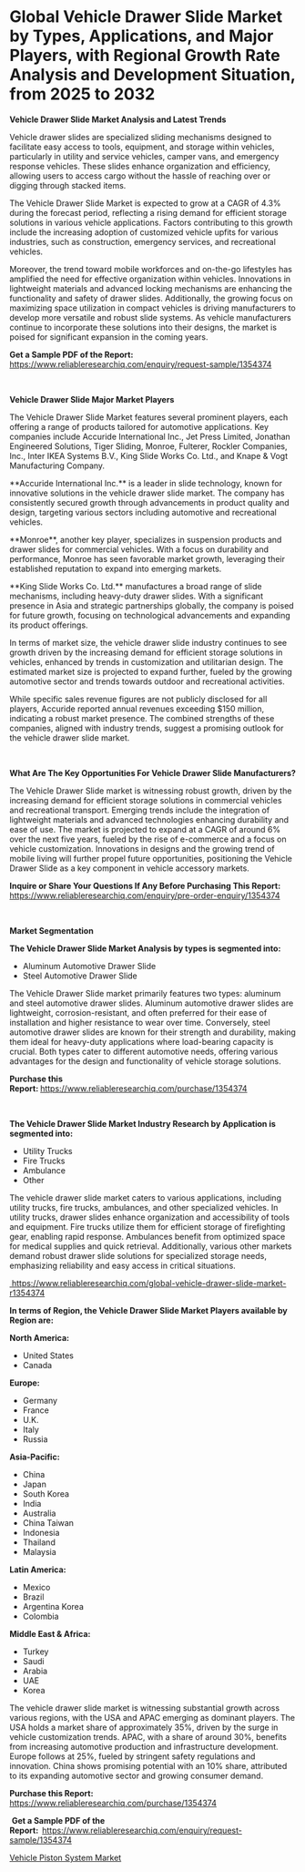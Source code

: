 <p><h1>Global Vehicle Drawer Slide Market by Types, Applications, and Major Players, with Regional Growth Rate Analysis and Development Situation, from 2025 to 2032</h1></p><p><strong>Vehicle Drawer Slide Market Analysis and Latest Trends</strong></p>
<p><p>Vehicle drawer slides are specialized sliding mechanisms designed to facilitate easy access to tools, equipment, and storage within vehicles, particularly in utility and service vehicles, camper vans, and emergency response vehicles. These slides enhance organization and efficiency, allowing users to access cargo without the hassle of reaching over or digging through stacked items. </p><p>The Vehicle Drawer Slide Market is expected to grow at a CAGR of 4.3% during the forecast period, reflecting a rising demand for efficient storage solutions in various vehicle applications. Factors contributing to this growth include the increasing adoption of customized vehicle upfits for various industries, such as construction, emergency services, and recreational vehicles. </p><p>Moreover, the trend toward mobile workforces and on-the-go lifestyles has amplified the need for effective organization within vehicles. Innovations in lightweight materials and advanced locking mechanisms are enhancing the functionality and safety of drawer slides. Additionally, the growing focus on maximizing space utilization in compact vehicles is driving manufacturers to develop more versatile and robust slide systems. As vehicle manufacturers continue to incorporate these solutions into their designs, the market is poised for significant expansion in the coming years.</p></p>
<p><strong>Get a Sample PDF of the Report:&nbsp;</strong> <a href="https://www.reliableresearchiq.com/enquiry/request-sample/1354374?utm_campaign=2324&utm_medium=2&utm_source=Github&utm_content=ia&utm_term=31032025&utm_id=vehicle-drawer-slide">https://www.reliableresearchiq.com/enquiry/request-sample/1354374</a></p>
<p>&nbsp;</p>
<p><strong>Vehicle Drawer Slide Major Market Players</strong></p>
<p><p>The Vehicle Drawer Slide Market features several prominent players, each offering a range of products tailored for automotive applications. Key companies include Accuride International Inc., Jet Press Limited, Jonathan Engineered Solutions, Tiger Sliding, Monroe, Fulterer, Rockler Companies, Inc., Inter IKEA Systems B.V., King Slide Works Co. Ltd., and Knape & Vogt Manufacturing Company.</p><p>**Accuride International Inc.** is a leader in slide technology, known for innovative solutions in the vehicle drawer slide market. The company has consistently secured growth through advancements in product quality and design, targeting various sectors including automotive and recreational vehicles.</p><p>**Monroe**, another key player, specializes in suspension products and drawer slides for commercial vehicles. With a focus on durability and performance, Monroe has seen favorable market growth, leveraging their established reputation to expand into emerging markets.</p><p>**King Slide Works Co. Ltd.** manufactures a broad range of slide mechanisms, including heavy-duty drawer slides. With a significant presence in Asia and strategic partnerships globally, the company is poised for future growth, focusing on technological advancements and expanding its product offerings.</p><p>In terms of market size, the vehicle drawer slide industry continues to see growth driven by the increasing demand for efficient storage solutions in vehicles, enhanced by trends in customization and utilitarian design. The estimated market size is projected to expand further, fueled by the growing automotive sector and trends towards outdoor and recreational activities.</p><p>While specific sales revenue figures are not publicly disclosed for all players, Accuride reported annual revenues exceeding $150 million, indicating a robust market presence. The combined strengths of these companies, aligned with industry trends, suggest a promising outlook for the vehicle drawer slide market.</p></p>
<p>&nbsp;</p>
<p><strong>What Are The Key Opportunities For Vehicle Drawer Slide Manufacturers?</strong></p>
<p><p>The Vehicle Drawer Slide market is witnessing robust growth, driven by the increasing demand for efficient storage solutions in commercial vehicles and recreational transport. Emerging trends include the integration of lightweight materials and advanced technologies enhancing durability and ease of use. The market is projected to expand at a CAGR of around 6% over the next five years, fueled by the rise of e-commerce and a focus on vehicle customization. Innovations in designs and the growing trend of mobile living will further propel future opportunities, positioning the Vehicle Drawer Slide as a key component in vehicle accessory markets.</p></p>
<p><strong>Inquire or Share Your Questions If Any Before Purchasing This Report:</strong> <a href="https://www.reliableresearchiq.com/enquiry/pre-order-enquiry/1354374?utm_campaign=2324&utm_medium=2&utm_source=Github&utm_content=ia&utm_term=31032025&utm_id=vehicle-drawer-slide">https://www.reliableresearchiq.com/enquiry/pre-order-enquiry/1354374</a></p>
<p>&nbsp;</p>
<p><strong>Market Segmentation</strong></p>
<p><strong>The Vehicle Drawer Slide Market Analysis by types is segmented into:</strong></p>
<p><ul><li>Aluminum Automotive Drawer Slide</li><li>Steel Automotive Drawer Slide</li></ul></p>
<p><p>The Vehicle Drawer Slide market primarily features two types: aluminum and steel automotive drawer slides. Aluminum automotive drawer slides are lightweight, corrosion-resistant, and often preferred for their ease of installation and higher resistance to wear over time. Conversely, steel automotive drawer slides are known for their strength and durability, making them ideal for heavy-duty applications where load-bearing capacity is crucial. Both types cater to different automotive needs, offering various advantages for the design and functionality of vehicle storage solutions.</p></p>
<p><strong>Purchase this Report:&nbsp;</strong><a href="https://www.reliableresearchiq.com/purchase/1354374?utm_campaign=2324&utm_medium=2&utm_source=Github&utm_content=ia&utm_term=31032025&utm_id=vehicle-drawer-slide">https://www.reliableresearchiq.com/purchase/1354374</a></p>
<p>&nbsp;</p>
<p><strong>The Vehicle Drawer Slide Market Industry Research by Application is segmented into:</strong></p>
<p><ul><li>Utility Trucks</li><li>Fire Trucks</li><li>Ambulance</li><li>Other</li></ul></p>
<p><p>The vehicle drawer slide market caters to various applications, including utility trucks, fire trucks, ambulances, and other specialized vehicles. In utility trucks, drawer slides enhance organization and accessibility of tools and equipment. Fire trucks utilize them for efficient storage of firefighting gear, enabling rapid response. Ambulances benefit from optimized space for medical supplies and quick retrieval. Additionally, various other markets demand robust drawer slide solutions for specialized storage needs, emphasizing reliability and easy access in critical situations.</p></p>
<p><a href="https://www.reliableresearchiq.com/global-vehicle-drawer-slide-market-r1354374?utm_campaign=2324&utm_medium=2&utm_source=Github&utm_content=ia&utm_term=31032025&utm_id=vehicle-drawer-slide">&nbsp;https://www.reliableresearchiq.com/global-vehicle-drawer-slide-market-r1354374</a></p>
<p><strong>In terms of Region, the Vehicle Drawer Slide Market Players available by Region are:</strong></p>
<p>
    <p> <strong> North America: </strong>
        <ul>
            <li>United States</li>
            <li>Canada</li>
        </ul>
        </p> 
    <p> <strong> Europe: </strong>
        <ul>
            <li>Germany</li>
            <li>France</li>
            <li>U.K.</li>
            <li>Italy</li>
            <li>Russia</li>
        </ul>
        </p> 
    <p> <strong> Asia-Pacific: </strong>
        <ul>
            <li>China</li>
            <li>Japan</li>
            <li>South Korea</li>
            <li>India</li>
            <li>Australia</li>
            <li>China Taiwan</li>
            <li>Indonesia</li>
            <li>Thailand</li>
            <li>Malaysia</li>
        </ul>
        </p> 
    <p> <strong> Latin America: </strong>
        <ul>
            <li>Mexico</li>
            <li>Brazil</li>
            <li>Argentina Korea</li>
            <li>Colombia</li>
        </ul>
        </p> 
    <p> <strong> Middle East & Africa: </strong>
        <ul>
            <li>Turkey</li>
            <li>Saudi</li>
            <li>Arabia</li>
            <li>UAE</li>
            <li>Korea</li>
        </ul>
    </p>
    </p>
<p><p>The vehicle drawer slide market is witnessing substantial growth across various regions, with the USA and APAC emerging as dominant players. The USA holds a market share of approximately 35%, driven by the surge in vehicle customization trends. APAC, with a share of around 30%, benefits from increasing automotive production and infrastructure development. Europe follows at 25%, fueled by stringent safety regulations and innovation. China shows promising potential with an 10% share, attributed to its expanding automotive sector and growing consumer demand.</p></p>
<p><strong>Purchase this Report: </strong><a href="https://www.reliableresearchiq.com/purchase/1354374?utm_campaign=2324&utm_medium=2&utm_source=Github&utm_content=ia&utm_term=31032025&utm_id=vehicle-drawer-slide">https://www.reliableresearchiq.com/purchase/1354374</a></p>
<p>&nbsp;<strong>Get a Sample PDF of the Report:&nbsp;&nbsp;</strong><a href="https://www.reliableresearchiq.com/enquiry/request-sample/1354374?utm_campaign=2324&utm_medium=2&utm_source=Github&utm_content=ia&utm_term=31032025&utm_id=vehicle-drawer-slide">https://www.reliableresearchiq.com/enquiry/request-sample/1354374</a></p>
<p><strong></strong></p>
<p><p><a href="https://github.com/kbollin866/Market-Research-Report-List-1/blob/main/vehicle-piston-system-market.md?utm_campaign=2324&utm_medium=2&utm_source=Github&utm_content=ia&utm_term=31032025&utm_id=vehicle-drawer-slide">Vehicle Piston System Market</a></p></p>